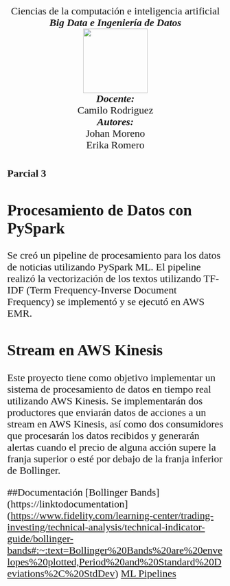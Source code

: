 <p align="center">
<FONT FACE="times new roman" SIZE=5>
<br>
Ciencias de la computación e inteligencia artificial
<br>
<i><b>Big Data e Ingeniería de Datos</b></i>
<br>
<img src="https://res-5.cloudinary.com/crunchbase-production/image/upload/c_lpad,h_256,w_256,f_auto,q_auto:eco/v1455514364/pim02bzqvgz0hibsra41.png"
width="150" height="150">
</img>
<br>
<i><b>Docente:</b></i><br> Camilo Rodriguez
<br>
<i><b>Autores:</b></i>
<br>
Johan Moreno
<br>
Erika Romero
<br>

# Parcial 3 
  
## Procesamiento de Datos con PySpark 
Se creó un pipeline de procesamiento para los datos de noticias utilizando PySpark ML. El pipeline realizó la vectorización de los textos utilizando TF-IDF (Term Frequency-Inverse Document Frequency) se implementó y se ejecutó en AWS EMR.

## Stream en AWS Kinesis
Este proyecto tiene como objetivo implementar un sistema de procesamiento de datos en tiempo real utilizando AWS Kinesis. Se implementarán dos productores que enviarán datos de acciones a un stream en AWS Kinesis, así como dos consumidores que procesarán los datos recibidos y generarán alertas cuando el precio de alguna acción supere la franja superior o esté por debajo de la franja inferior de Bollinger.

##Documentación
[Bollinger Bands](https://linktodocumentation](https://www.fidelity.com/learning-center/trading-investing/technical-analysis/technical-indicator-guide/bollinger-bands#:~:text=Bollinger%20Bands%20are%20envelopes%20plotted,Period%20and%20Standard%20Deviations%2C%20StdDev) 
[ML Pipelines](https://spark.apache.org/docs/latest/ml-pipeline.html)
